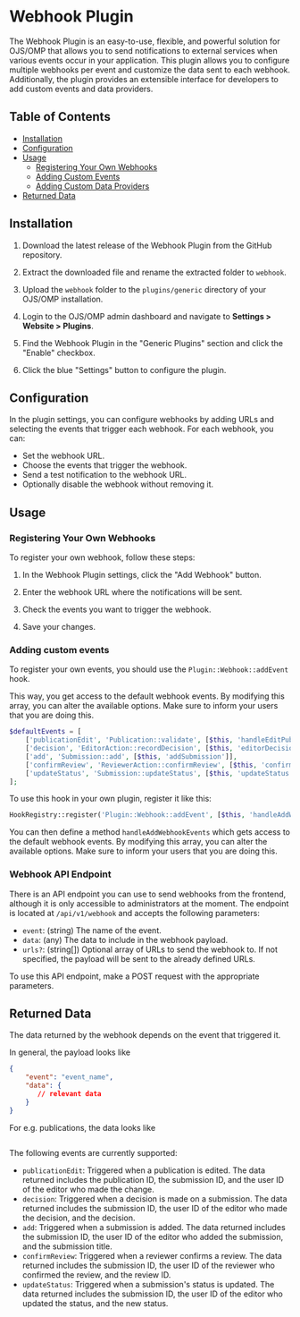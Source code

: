 
Webhook Plugin
==============

The Webhook Plugin is an easy-to-use, flexible, and powerful solution for OJS/OMP that allows you to send notifications to external services when various events occur in your application. This plugin allows you to configure multiple webhooks per event and customize the data sent to each webhook. Additionally, the plugin provides an extensible interface for developers to add custom events and data providers.

Table of Contents
-----------------

*   [Installation](#installation)
*   [Configuration](#configuration)
*   [Usage](#usage)
    *   [Registering Your Own Webhooks](#registering-your-own-webhooks)
    *   [Adding Custom Events](#adding-custom-events)
    *   [Adding Custom Data Providers](#adding-custom-data-providers)
*   [Returned Data](#returned-data)

Installation
------------

1.  Download the latest release of the Webhook Plugin from the GitHub repository.
    
2.  Extract the downloaded file and rename the extracted folder to `webhook`.
    
3.  Upload the `webhook` folder to the `plugins/generic` directory of your OJS/OMP installation.
    
4.  Login to the OJS/OMP admin dashboard and navigate to **Settings > Website > Plugins**.
    
5.  Find the Webhook Plugin in the "Generic Plugins" section and click the "Enable" checkbox.
    
6.  Click the blue "Settings" button to configure the plugin.
    


Configuration
-------------

In the plugin settings, you can configure webhooks by adding URLs and selecting the events that trigger each webhook. For each webhook, you can:

*   Set the webhook URL.
*   Choose the events that trigger the webhook.
*   Send a test notification to the webhook URL.
*   Optionally disable the webhook without removing it.

Usage
-----

### Registering Your Own Webhooks

To register your own webhook, follow these steps:

1.  In the Webhook Plugin settings, click the "Add Webhook" button.
    
2.  Enter the webhook URL where the notifications will be sent.
    
3.  Check the events you want to trigger the webhook.
    
4.  Save your changes.
    
### Adding custom events

To register your own events, you should use the `Plugin::Webhook::addEvent` hook. 

This way, you get access to the default webhook events. By modifying this array, you can alter the available options. Make sure to inform your users that you are doing this.


```php
$defaultEvents = [
    ['publicationEdit', 'Publication::validate', [$this, 'handleEditPublication']],
    ['decision', 'EditorAction::recordDecision', [$this, 'editorDecision']],
    ['add', 'Submission::add', [$this, 'addSubmission']],
    ['confirmReview', 'ReviewerAction::confirmReview', [$this, 'confirmReview']],
    ['updateStatus', 'Submission::updateStatus', [$this, 'updateStatus']],
];
```

To use this hook in your own plugin, register it like this:

```php
HookRegistry::register('Plugin::Webhook::addEvent', [$this, 'handleAddWebhookEvents']);
```

You can then define a method `handleAddWebhookEvents` which gets access to the default webhook events. By modifying this array, you can alter the available options. Make sure to inform your users that you are doing this.

### Webhook API Endpoint

There is an API endpoint you can use to send webhooks from the frontend, although it is only accessible to administrators at the moment. The endpoint is located at `/api/v1/webhook` and accepts the following parameters:

*   `event`: (string) The name of the event.
*   `data`: (any) The data to include in the webhook payload.
*   `urls?`: (string\[\]) Optional array of URLs to send the webhook to. If not specified, the payload will be sent to the already defined URLs.

To use this API endpoint, make a POST request with the appropriate parameters.


Returned Data
-------------

The data returned by the webhook depends on the event that triggered it. 

In general,  the payload looks like
```json
{
    "event": "event_name",
    "data": {
       // relevant data 
    }
}
```

For e.g. publications, the data looks like
```json
```

The following events are currently supported:

*   `publicationEdit`: Triggered when a publication is edited. The data returned includes the publication ID, the submission ID, and the user ID of the editor who made the change.
*   `decision`: Triggered when a decision is made on a submission. The data returned includes the submission ID, the user ID of the editor who made the decision, and the decision.
*   `add`: Triggered when a submission is added. The data returned includes the submission ID, the user ID of the editor who added the submission, and the submission title.
*   `confirmReview`: Triggered when a reviewer confirms a review. The data returned includes the submission ID, the user ID of the reviewer who confirmed the review, and the review ID.
*   `updateStatus`: Triggered when a submission's status is updated. The data returned includes the submission ID, the user ID of the editor who updated the status, and the new status.
